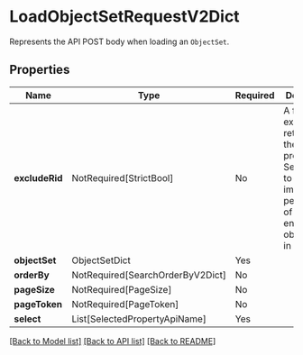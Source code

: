 # LoadObjectSetRequestV2Dict

Represents the API POST body when loading an `ObjectSet`.

## Properties
| Name | Type | Required | Description |
| ------------ | ------------- | ------------- | ------------- |
**excludeRid** | NotRequired[StrictBool] | No | A flag to exclude the retrieval of the `__rid` property. Setting this to true may improve performance of this endpoint for object types in OSV2.  |
**objectSet** | ObjectSetDict | Yes |  |
**orderBy** | NotRequired[SearchOrderByV2Dict] | No |  |
**pageSize** | NotRequired[PageSize] | No |  |
**pageToken** | NotRequired[PageToken] | No |  |
**select** | List[SelectedPropertyApiName] | Yes |  |


[[Back to Model list]](../../README.md#documentation-for-models) [[Back to API list]](../../README.md#documentation-for-api-endpoints) [[Back to README]](../../README.md)
